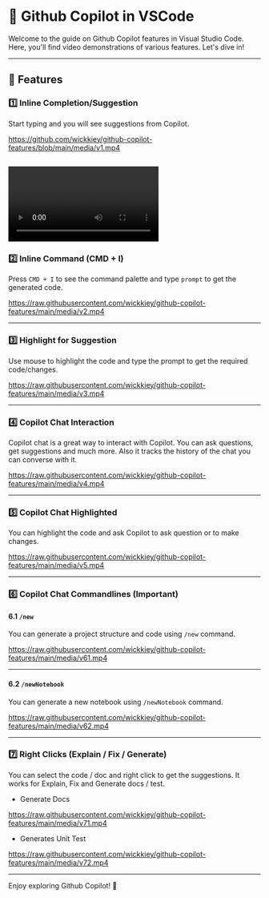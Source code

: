 # 🚀 Github Copilot in VSCode

Welcome to the guide on Github Copilot features in Visual Studio Code. Here, you'll find video demonstrations of various features. Let's dive in!

---

## 🎯 Features

### 1️⃣ Inline Completion/Suggestion

Start typing and you will see suggestions from Copilot.

https://github.com/wickkiey/github-copilot-features/blob/main/media/v1.mp4

<video controls src="https://github.com/wickkiey/github-copilot-features/blob/media/v1.mp4" title="Title"></video>
---

### 2️⃣ Inline Command (CMD + I)

Press `CMD + I` to see the command palette and type `prompt` to get the generated code.

https://raw.githubusercontent.com/wickkiey/github-copilot-features/main/media/v2.mp4

---

### 3️⃣ Highlight for Suggestion

Use mouse to highlight the code and type the prompt to get the required code/changes.

https://raw.githubusercontent.com/wickkiey/github-copilot-features/main/media/v3.mp4

---

### 4️⃣ Copilot Chat Interaction

Copilot chat is a great way to interact with Copilot. You can ask questions, get suggestions and much more. Also it tracks the history of the chat you can converse with it.

https://raw.githubusercontent.com/wickkiey/github-copilot-features/main/media/v4.mp4

---

### 5️⃣ Copilot Chat Highlighted

You can highlight the code and ask Copilot to ask question or to make changes.

https://raw.githubusercontent.com/wickkiey/github-copilot-features/main/media/v5.mp4

---

### 6️⃣ Copilot Chat Commandlines (Important)

#### 6.1 `/new`

You can generate a project structure and code using `/new` command.

https://raw.githubusercontent.com/wickkiey/github-copilot-features/main/media/v61.mp4

---

#### 6.2 `/newNotebook`

You can generate a new notebook using `/newNotebook` command.

https://raw.githubusercontent.com/wickkiey/github-copilot-features/main/media/v62.mp4

---

### 7️⃣ Right Clicks (Explain / Fix / Generate)

You can select the code / doc and right click to get the suggestions.
It works for Explain, Fix and Generate docs / test.

* Generate Docs

https://raw.githubusercontent.com/wickkiey/github-copilot-features/main/media/v71.mp4

* Generates Unit Test

https://raw.githubusercontent.com/wickkiey/github-copilot-features/main/media/v72.mp4

---

Enjoy exploring Github Copilot! 🎉